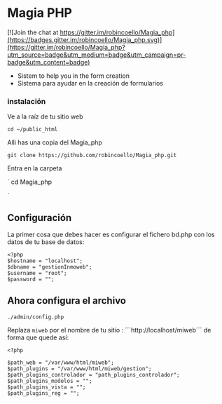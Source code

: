 # Magia PHP

[![Join the chat at https://gitter.im/robincoello/Magia_php](https://badges.gitter.im/robincoello/Magia_php.svg)](https://gitter.im/robincoello/Magia_php?utm_source=badge&utm_medium=badge&utm_campaign=pr-badge&utm_content=badge)
* Sistem to help you in the form creation
* Sistema para ayudar en la creación de formularios 

### instalación
Ve a la raíz de tu sitio web

`
cd ~/public_html
`

Alli has una copia del Magia_php


`
git clone https://github.com/robincoello/Magia_php.git
`

Entra en la carpeta

`
cd Magia_php

`




## Configuración
La primer cosa que debes hacer es configurar el fichero bd.php con los datos de tu base de datos:
```
<?php  
$hostname = "localhost"; 
$dbname = "gestionInmoweb"; 
$username = "root"; 
$password = ""; 
```


## Ahora configura el archivo 

``` ./admin/config.php ```

Replaza ``` miweb ``` por el nombre de tu sitio : ´´´http://localhost/miweb´´´ de forma que quede así:

```
<?php

$path_web = "/var/www/html/miweb";
$path_plugins = "/var/www/html/miweb/gestion";
$path_plugins_controlador = "path_plugins_controlador";
$path_plugins_modelos = "";
$path_plugins_vista = "";
$path_plugins_reg = "";

```

